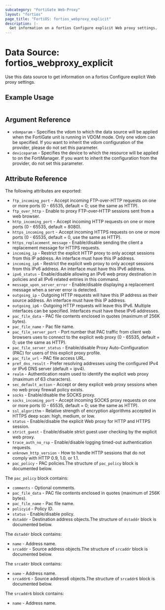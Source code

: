 ```yaml
---
subcategory: "FortiGate Web-Proxy"
layout: "fortios"
page_title: "FortiOS: fortios_webproxy_explicit"
description: |-
  Get information on a fortios Configure explicit Web proxy settings.
---
```


# Data Source: fortios_webproxy_explicit
Use this data source to get information on a fortios Configure explicit Web proxy settings.


## Example Usage

```hcl

```

## Argument Reference

* `vdomparam` - Specifies the vdom to which the data source will be applied when the FortiGate unit is running in VDOM mode. Only one vdom can be specified. If you want to inherit the vdom configuration of the provider, please do not set this parameter.
* `deviceparam` - Specifies the device to which the resource will be applied to on the FortiManager. If you want to inherit the configuration from the provider, do not set this parameter.

## Attribute Reference

The following attributes are exported:

* `ftp_incoming_port` - Accept incoming FTP-over-HTTP requests on one or more ports (0 - 65535, default = 0; use the same as HTTP).
* `ftp_over_http` - Enable to proxy FTP-over-HTTP sessions sent from a web browser.
* `http_incoming_port` - Accept incoming HTTP requests on one or more ports (0 - 65535, default = 8080).
* `https_incoming_port` - Accept incoming HTTPS requests on one or more ports (0 - 65535, default = 0, use the same as HTTP).
* `https_replacement_message` - Enable/disable sending the client a replacement message for HTTPS requests.
* `incoming_ip` - Restrict the explicit HTTP proxy to only accept sessions from this IP address. An interface must have this IP address.
* `incoming_ip6` - Restrict the explicit web proxy to only accept sessions from this IPv6 address. An interface must have this IPv6 address.
* `ipv6_status` - Enable/disable allowing an IPv6 web proxy destination in policies and all IPv6 related entries in this command.
* `message_upon_server_error` - Enable/disable displaying a replacement message when a server error is detected.
* `outgoing_ip` - Outgoing HTTP requests will have this IP address as their source address. An interface must have this IP address.
* `outgoing_ip6` - Outgoing HTTP requests will leave this IPv6. Multiple interfaces can be specified. Interfaces must have these IPv6 addresses.
* `pac_file_data` - PAC file contents enclosed in quotes (maximum of 256K bytes).
* `pac_file_name` - Pac file name.
* `pac_file_server_port` - Port number that PAC traffic from client web browsers uses to connect to the explicit web proxy (0 - 65535, default = 0; use the same as HTTP).
* `pac_file_server_status` - Enable/disable Proxy Auto-Configuration (PAC) for users of this explicit proxy profile.
* `pac_file_url` - PAC file access URL.
* `pref_dns_result` - Prefer resolving addresses using the configured IPv4 or IPv6 DNS server (default = ipv4).
* `realm` - Authentication realm used to identify the explicit web proxy (maximum of 63 characters).
* `sec_default_action` - Accept or deny explicit web proxy sessions when no web proxy firewall policy exists.
* `socks` - Enable/disable the SOCKS proxy.
* `socks_incoming_port` - Accept incoming SOCKS proxy requests on one or more ports (0 - 65535, default = 0; use the same as HTTP).
* `ssl_algorithm` - Relative strength of encryption algorithms accepted in HTTPS deep scan: high, medium, or low.
* `status` - Enable/disable the explicit Web proxy for HTTP and HTTPS session.
* `strict_guest` - Enable/disable strict guest user checking by the explicit web proxy.
* `trace_auth_no_rsp` - Enable/disable logging timed-out authentication requests.
* `unknown_http_version` - How to handle HTTP sessions that do not comply with HTTP 0.9, 1.0, or 1.1.
* `pac_policy` - PAC policies.The structure of `pac_policy` block is documented below.

The `pac_policy` block contains:

* `comments` - Optional comments.
* `pac_file_data` - PAC file contents enclosed in quotes (maximum of 256K bytes).
* `pac_file_name` - Pac file name.
* `policyid` - Policy ID.
* `status` - Enable/disable policy.
* `dstaddr` - Destination address objects.The structure of `dstaddr` block is documented below.

The `dstaddr` block contains:

* `name` - Address name.
* `srcaddr` - Source address objects.The structure of `srcaddr` block is documented below.

The `srcaddr` block contains:

* `name` - Address name.
* `srcaddr6` - Source address6 objects.The structure of `srcaddr6` block is documented below.

The `srcaddr6` block contains:

* `name` - Address name.
